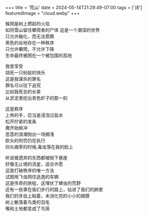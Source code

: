 +++
title = '荒山'
date = 2024-05-14T21:29:49-07:00
tags = ['诗']
featuredImage = "cloud.webp"
+++

蛛网是树上燃起的火焰  
如同雪山留住攀爬者的尸体 
这是一个潮湿的世界  
只允许融化，而无法蒸腾  
黑色的谷地存在一种秩序  
只允许攀爬，不允许下降  
生命最终被困在一个被包围的高地  

我曾享受  
烧死一只蚂蚁的快乐  
这是我谋杀的罪名  
罪名可以往下追究  
比如我死去的长辈  
从淤泥里挖出青色虾子的那一刻   

这是秩序  
上帝的手，应当是浸泡过盐水  
松开拧紧的发条  
鹰开始俯冲  
恶意的浪潮抛出一场搁浅  
砍头的刑罚仍在执行  
仰头摘枣的时候,毒虫落在我的脸上  

听说被遗弃的东西都被抛下悬崖  
好像无止境的流星，适合许愿  
这是打破秩序的唯一方法  
试图用飞虫网住逃逸的车辆  
这是传奇的旅程，这埋伏了蜱虫的荒野  
还有一些罩在我们步行的路上，钻进了我们的肺里  
我们的牙齿上粘着，未消化完的小小的翅膀  
树上散落着鸟类的羽毛  
嘴和土地都变成了鸟笼  
